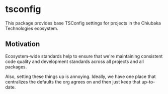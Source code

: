 # tsconfig
This package provides base TSConfig settings for projects in the Chiubaka Technologies ecosystem.

## Motivation
Ecosystem-wide standards help to ensure that we're maintaining consistent code quality and development
standards across all projects and all packages.

Also, setting these things up is annoying. Ideally, we have one place that centralizes the defaults the
org agrees on and then just keep that up-to-date.

